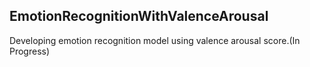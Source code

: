 ## EmotionRecognitionWithValenceArousal
Developing emotion recognition model using valence arousal score.(In Progress)